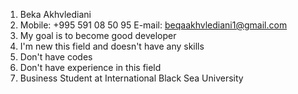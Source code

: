 1. Beka Akhvlediani
2. Mobile: +995 591 08 50 95   E-mail: beqaakhvlediani1@gmail.com
3. My goal is to become good developer
4. I'm new this field and doesn't have any skills
5. Don't have codes
6. Don't have experience in this field
7. Business Student at International Black Sea University
